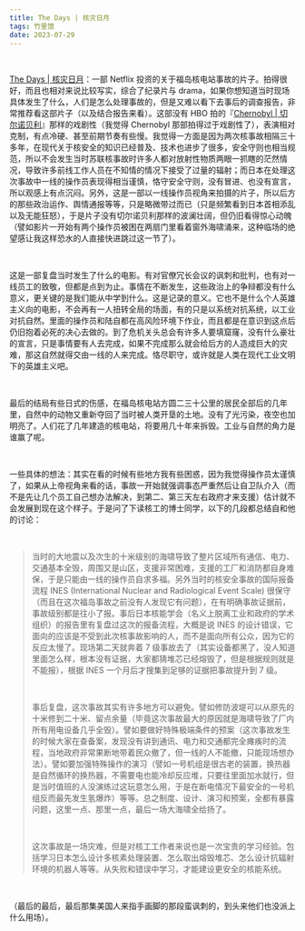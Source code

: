 ```yaml
---
title: The Days | 核灾日月
tags: 竹里馆
date: 2023-07-29
---
```


<br/>

[The Days | 核灾日月](https://www.imdb.com/title/tt22074484/)：一部 Netflix 投资的关于福岛核电站事故的片子。拍得很好，而且也相对来说比较写实，综合了纪录片与 drama，如果你想知道当时现场具体发生了什么，人们是怎么处理事故的，但是又难以看下去事后的调查报告，非常推荐看这部片子（以及结合报告来看）。这部没有 HBO 拍的『[Chernobyl | 切尔诺贝利](https://www.imdb.com/title/tt7366338/)』那样的戏剧性（我觉得 Chernobyl 那部拍得过于戏剧性了），表演相对克制，有点冷硬、甚至前期节奏有些慢。我觉得一方面是因为两次核事故相隔三十多年，在现代关于核安全的知识已经普及、技术也进步了很多，安全守则也相当规范，所以不会发生当时苏联核事故时许多人都对放射性物质两眼一抓瞎的茫然情况，导致许多前线工作人员在不知情的情况下接受了过量的辐射；而日本在处理这次事故中一线的操作员表现得相当谨慎，恪守安全守则，没有冒进、也没有宣言，所以观感上有点沉闷。另外，这是一部以一线操作员视角来拍摄的片子，所以后方的那些政治运作、舆情通报等等，只是略微带过而已（只是频繁看到日本首相添乱以及无能狂怒），于是片子没有切尔诺贝利那样的波澜壮阔，但仍旧看得惊心动魄（譬如影片一开始有两个操作员被困在两扇门里看着窗外海啸涌来，这种临场的绝望感让我这样恐水的人直接快进跳过这一节了）。

<br/>

这是一部复盘当时发生了什么的电影。有对官僚冗长会议的讽刺和批判，也有对一线员工的致敬，但都是点到为止。事情在不断发生，这些政治上的争辩都没有什么意义，更关键的是我们能从中学到什么。这是记录的意义。它也不是什么个人英雄主义向的电影，不会再有一人扭转全局的场面，有的只是以系统对抗系统，以工业对抗自然。里面的操作员和陆自都在高风险环境下作业，而且都是在意识到这点后仍旧抱着必死的决心去做的。到了危机关头总会有许多人要填窟窿，没有什么豪壮的宣言，只是事情要有人去完成，如果不完成那么就会给后方的人造成巨大的灾难，那这自然就得交由一线的人来完成。恪尽职守，或许就是人类在现代工业文明下的英雄主义吧。

<br/>

最后的结局有些日式的伤感，在福岛核电站方圆二三十公里的居民全部后的几年里，自然中的动物又重新夺回了当时被人类开垦的土地。没有了光污染，夜空也加明亮了。人们花了几年建造的核电站，将要用几十年来拆毁。工业与自然的角力是谁赢了呢。

<br/>

一些具体的想法：其实在看的时候有些地方我有些困惑，因为我觉得操作员太谨慎了，如果从上帝视角来看的话，事故一开始就强调事态严重然后让自卫队介入（而不是先让几个员工自己想办法解决，到第二、第三天左右政府才来支援）估计就不会发展到现在这个样子。于是问了下读核工的博士同学，以下的几段都总结自和他的讨论：

<br/>

> 当时的大地震以及次生的十米级别的海啸导致了整片区域所有通信、电力、交通基本全毁，周围又是山区，支援非常困难，支援的工厂和消防都自身难保，于是只能由一线的操作员自求多福。另外当时的核安全事故的国际报备流程 INES (International Nuclear and Radiological Event Scale) 很保守（而且在这次福岛事故之前没有人发现它有问题），在有明确事故证据前，事故级别都是往小了报。事后日本核能学会（名义上脱离工业和政府的学术组织）的报告里有复盘过这次的报备流程，大概是说 INES 的设计错误，它面向的应该是不受到此次核事故影响的人，而不是面向所有公众，因为它的反应太慢了。现场第二天就奔着 7 级事故去了（其实设备都黑了，没人知道里面怎么样，根本没有证据，大家都猜堆芯已经熔毁了，但是根据规则就是不能报），根据 INES 一个月后才搜集到足够的证据把事故提升到 7 级。
>
> <br/>
>
> 事后复盘，这次事故其实有许多地方可以避免。譬如修防波堤可以从原先的十米修到二十米、留点余量（毕竟这次事故最大的原因就是海啸导致了厂内所有用电设备几乎全毁）。譬如要做好特殊极端条件的预案（这次事故发生的时候大家在查备案，发现没有讲到通讯、电力和交通都完全瘫痪时的流程，当地政府非常果断地带着民众撤了，但一线的人不能撤，只能现场想办法）。譬如要加强特殊操作的演习（譬如一号机组是很古老的装置，换热器是自然循环的换热器，不需要电也能冷却反应堆，只要往里面加水就行，但是当时值班的人没演练过这玩意怎么用，于是在断电情况下最安全的一号机组反而最先发生氢爆炸）等等。总之制度、设计、演习和预案，全都有暴露问题，这里一点、那里一点，最后一场大海啸全给扬了。
>
> <br/>
>
> 这次事故是一场灾难，但是对核工工作者来说也是一次宝贵的学习经验。包括学习日本怎么设计多核素处理装置、怎么取出熔毁堆芯、怎么设计抗辐射环境的机器人等等。从失败和错误中学习，才能建设更安全的核能系统。

<br/>

（最后的最后，最后那集美国人来指手画脚的那段蛮讽刺的，到头来他们也没派上什么用场）。

<br/>